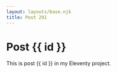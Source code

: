 ```yaml
---
layout: layouts/base.njk
title: Post 291
---
```


# Post {{ id }}

This is post {{ id }} in my Eleventy project.
